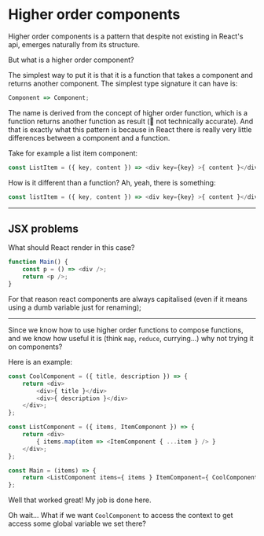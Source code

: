 # Higher order components

Higher order components is a pattern that despite not existing in React's api, emerges naturally from its structure.

But what is a higher order component?

The simplest way to put it is that it is a function that takes a component and returns another component. The simplest type signature it can have is:

```js
Component => Component;
```

The name is derived from the concept of higher order function, which is a function returns another function as result (:poop: not technically accurate). And that is exactly what this pattern is because in React there is really very little differences between a component and a function.

Take for example a list item component:
```js
const ListItem = ({ key, content }) => <div key={key} >{ content }</div>;
```

How is it different than a function? Ah, yeah, there is something:
```js
const listItem = ({ key, content }) => <div key={key} >{ content }</div>;
```

---
JSX problems
---

What should React render in this case?
```js
function Main() {
	const p = () => <div />;
	return <p />;
}
```

For that reason react components are always capitalised (even if it means using a dumb variable just for renaming);

---

Since we know how to use higher order functions to compose functions, and we know how useful it is (think `map`, `reduce`, currying...) why not trying it on components?

Here is an example:

```js
const CoolComponent = ({ title, description }) => {
	return <div>
		<div>{ title }</div>
		<div>{ description }</div>
	</div>;
};

const ListComponent = ({ items, ItemComponent }) => {
	return <div>
		{ items.map(item => <ItemComponent { ...item } /> }
	</div>;
};

const Main = (items) => {
	return <ListComponent items={ items } ItemComponent={ CoolComponent } />;
};
```

Well that worked great! My job is done here.

Oh wait... What if we want `CoolComponent` to access the context to get access some global variable we set there?
